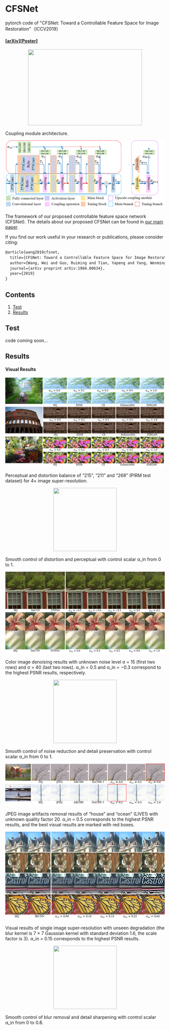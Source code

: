 # CFSNet
pytorch code of "CFSNet: Toward a Controllable Feature Space for Image Restoration"（ICCV2019）

#### [[arXiv](https://arxiv.org/abs/1904.00634)][[Poster](https://github.com/qibao77/CFSNet/blob/master/CFSNet_poster.pdf)]

<div align=center><img width="360" height="240" src="https://github.com/qibao77/CFSNet/blob/master/figs/coupling_module.png"/></div>

Coupling module architecture.

![](figs/framework.png)

The framework of our proposed controllable feature space network (CFSNet). The details about our proposed CFSNet can be found in [our main paper](https://arxiv.org/abs/1904.00634).

If you find our work useful in your research or publications, please consider citing:

```latex
@article{wang2019cfsnet,
  title={CFSNet: Toward a Controllable Feature Space for Image Restoration},
  author={Wang, Wei and Guo, Ruiming and Tian, Yapeng and Yang, Wenming},
  journal={arXiv preprint arXiv:1904.00634},
  year={2019}
}
```

## Contents
1. [Test](#test)
2. [Results](#results)

## Test

code coming soon...

## Results

#### Visual Results

![](figs/sr_compare.png)

Perceptual and distortion balance of “215”, “211” and “268” (PIRM test dataset) for 4× image super-resolution.

<div align=center><img width="200" height="200" src="https://github.com/qibao77/CFSNet/blob/master/figs/sr_crop.gif"/></div>

Smooth control of distortion and perceptual with control scalar α_in from 0 to 1.

![](figs/color_noise40.png)

Color image denoising results with unknown noise level σ = 15 (first two rows) and σ = 40 (last two rows). α_in = 0.5 and α_in = −0.3 correspond to the highest PSNR results, respectively.

<div align=center><img width="200" height="200" src="https://github.com/qibao77/CFSNet/blob/master/figs/denoise_color_flower_crop.gif"/></div>

Smooth control of noise reduction and detail preservation with control scalar α_in from 0 to 1.

![](figs/jpeg_20.png)

JPEG image artifacts removal results of “house” and “ocean” (LIVE1) with unknown quality factor 20. α_in = 0.5 corresponds to the highest PSNR results, and the best visual results are marked with red boxes.

![](figs/blur_BD16.png)

Visual results of single image super-resolution with unseen degradation (the blur kernel is 7 × 7 Gaussian kernel with standard deviation 1.6, the scale factor is 3). α_in = 0.15 corresponds to the highest PSNR results.

<div align=center><img width="200" height="200" src="https://github.com/qibao77/CFSNet/blob/master/figs/deblur_tiger_crop.gif"/></div>

Smooth control of blur removal and detail sharpening with control scalar α_in from 0 to 0.8.


